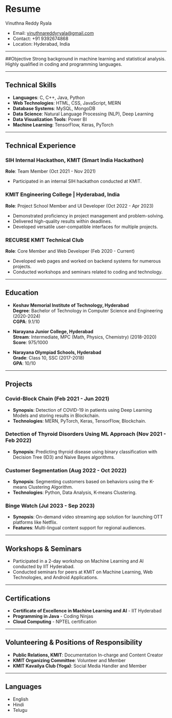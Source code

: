 # Resume

Vinuthna Reddy Ryala
- Email: vinuthnareddyryala@gmail.com  
- Contact: +91 9392674868  
- Location: Hyderabad, India  

---

##Objective
Strong background in machine learning and statistical analysis. Highly qualified in coding and programming languages.

---

## Technical Skills
- **Languages**: C, C++, Java, Python  
- **Web Technologies**: HTML, CSS, JavaScript, MERN  
- **Database Systems**: MySQL, MongoDB  
- **Data Science**: Natural Language Processing (NLP), Deep Learning  
- **Data Visualization Tools**: Power BI  
- **Machine Learning**: TensorFlow, Keras, PyTorch  

---

## Technical Experience
### SIH Internal Hackathon, KMIT (Smart India Hackathon)  
**Role**: Team Member (Oct 2021 - Nov 2021)  
- Participated in an internal SIH hackathon conducted at KMIT.

### KMIT Engineering College | Hyderabad, India  
**Role**: Project School Member and UI Developer (Oct 2022 - Apr 2023)  
- Demonstrated proficiency in project management and problem-solving.  
- Delivered high-quality results within deadlines.  
- Developed versatile user-compatible interfaces for multiple projects.

### RECURSE KMIT Technical Club  
**Role**: Core Member and Web Developer (Feb 2020 - Current)  
- Developed web pages and worked on backend systems for numerous projects.  
- Conducted workshops and seminars related to coding and technology.

---

## Education
- **Keshav Memorial Institute of Technology, Hyderabad**  
  **Degree**: Bachelor of Technology in Computer Science and Engineering (2020-2024)  
  **CGPA**: 9.1/10  

- **Narayana Junior College, Hyderabad**  
  **Stream**: Intermediate, MPC (Math, Physics, Chemistry) (2018-2020)  
  **Score**: 975/1000  

- **Narayana Olympiad Schools, Hyderabad**  
  **Grade**: Class 10, SSC (2017-2018)  
  **GPA**: 10/10  

---

## Projects
### Covid-Block Chain (Feb 2021 - Jun 2021)  
- **Synopsis**: Detection of COVID-19 in patients using Deep Learning Models and storing results in Blockchain.  
- **Technologies**: MERN, PyTorch, Keras, TensorFlow, Blockchain.  

### Detection of Thyroid Disorders Using ML Approach (Nov 2021 - Feb 2022)  
- **Synopsis**: Predicting thyroid disease using binary classification with Decision Tree (ID3) and Naive Bayes algorithms.  

### Customer Segmentation (Aug 2022 - Oct 2022)  
- **Synopsis**: Segmenting customers based on behaviors using the K-means Clustering Algorithm.  
- **Technologies**: Python, Data Analysis, K-means Clustering.  

### Binge Watch (Jul 2023 - Sep 2023)  
- **Synopsis**: On-demand video streaming app solution for launching OTT platforms like Netflix.  
- **Features**: Multi-lingual content support for regional audiences.

---

## Workshops & Seminars
- Participated in a 2-day workshop on Machine Learning and AI conducted by IIT Hyderabad.  
- Conducted seminars for peers at KMIT on Machine Learning, Web Technologies, and Android Applications.

---

## Certifications
- **Certificate of Excellence in Machine Learning and AI** - IIT Hyderabad  
- **Programming in Java** - Coding Ninjas  
- **Cloud Computing** - NPTEL certification  

---

## Volunteering & Positions of Responsibility
- **Public Relations, KMIT**: Documentation In-charge and Content Creator  
- **KMIT Organizing Committee**: Volunteer and Member  
- **KMIT Kavailya Club (Yoga)**: Social Media Handler and Member  

---

## Languages
- English  
- Hindi  
- Telugu

